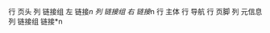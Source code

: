 行 页头 
    列 链接组 左
        链接*n
    列 链接组 右
        链接*n
行 主体
    行 导航
行 页脚
    列 元信息
    列 链接组
        链接*n
    